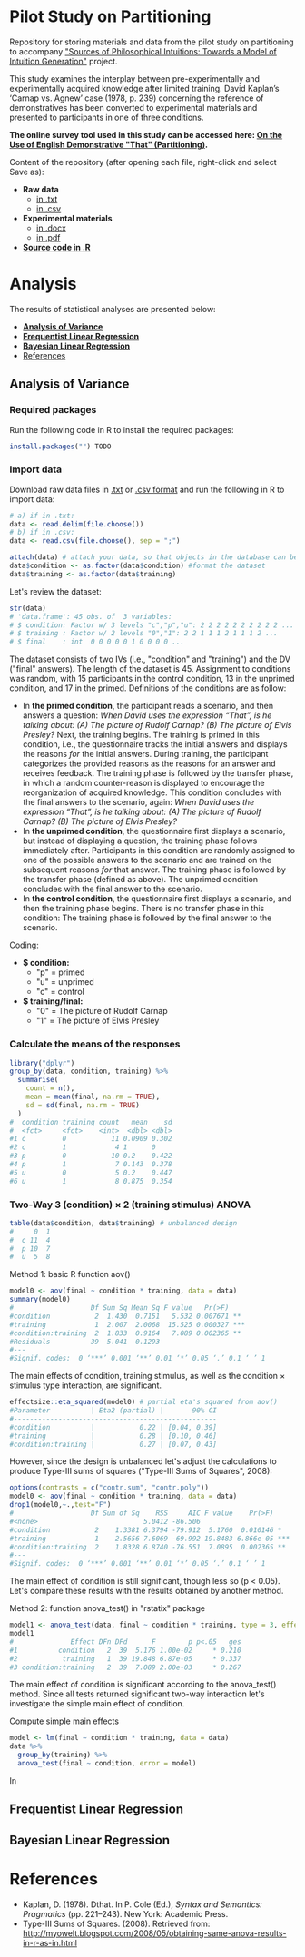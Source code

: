# Pilot Study on Partitioning
Repository for storing materials and data from the pilot study on partitioning to accompany ["Sources of Philosophical Intuitions: Towards a Model of Intuition Generation"](https://github.com/DominikDziedzic/IntuitionGenerationProject) project.

This study examines the interplay between pre-experimentally and experimentally acquired knowledge after limited training. David Kaplan’s ‘Carnap vs. Agnew’ case (1978, p. 239) concerning the reference of demonstratives has been converted to experimental materials and presented to participants in one of three conditions.

**The online survey tool used in this study can be accessed here: [On the Use of English Demonstrative "That" (Partitioning)](http://kognilab.pl/ls3/index.php/776326?newtest=Y&lang=en).**

Content of the repository (after opening each file, right-click and select Save as):
- **Raw data** 
  - [in .txt](https://raw.githubusercontent.com/DominikDziedzic/PilotStudyPartitioning/main/data.txt) 
  - [in .csv](https://raw.githubusercontent.com/DominikDziedzic/PilotStudyPartitioning/main/data.csv)
- **Experimental materials**
  -  [in .docx]()
  -  [in .pdf]() 
- [**Source code in .R**]()

# Analysis

The results of statistical analyses are presented below: 
- [**Analysis of Variance**](https://github.com/DominikDziedzic/PilotStudyPartitioning#analysis-of-variance)
- [**Frequentist Linear Regression**](https://github.com/DominikDziedzic/PilotStudyPartitioning#frequentist-linear-regression)
- [**Bayesian Linear Regression**](https://github.com/DominikDziedzic/PilotStudyPartitioning#bayesian-linear-regression)
- [References](https://github.com/DominikDziedzic/PilotStudyPartitioning#references)

## Analysis of Variance

### Required packages
Run the following code in R to install the required packages:

``` r
install.packages("") TODO
```
### Import data
Download raw data files in [.txt](https://raw.githubusercontent.com/DominikDziedzic/PilotStudyPartitioning/main/data.txt) or [.csv format](https://raw.githubusercontent.com/DominikDziedzic/PilotStudyPartitioning/main/data.csv) and run the following in R to import data:

``` r
# a) if in .txt:
data <- read.delim(file.choose())
# b) if in .csv:
data <- read.csv(file.choose(), sep = ";")

attach(data) # attach your data, so that objects in the database can be accessed by giving their names
data$condition <- as.factor(data$condition) #format the dataset
data$training <- as.factor(data$training)
```
Let's review the dataset:

``` r
str(data)
# 'data.frame':	45 obs. of  3 variables:
# $ condition: Factor w/ 3 levels "c","p","u": 2 2 2 2 2 2 2 2 2 2 ...
# $ training : Factor w/ 2 levels "0","1": 2 2 1 1 1 2 1 1 1 2 ...
# $ final    : int  0 0 0 0 0 1 0 0 0 0 ...
```
The dataset consists of two IVs (i.e., "condition" and "training") and the DV ("final" answers). The length of the dataset is 45. Assignment to conditions was random, with 15 participants in the control condition, 13 in the unprimed condition, and 17 in the primed. Definitions of the conditions are as follow:
- In **the primed condition**, the participant reads a scenario, and then answers a question: _When David uses the expression “That”, is he talking about: (A) The picture of Rudolf Carnap? (B) The picture of Elvis Presley?_ Next, the training begins. The training is primed in this condition, i.e., the questionnaire tracks the initial answers and displays the reasons _for_ the initial answers. During training, the participant categorizes the provided reasons as the reasons for an answer and receives feedback. The training phase is followed by the transfer phase, in which a random counter-reason is displayed to encourage the reorganization of acquired knowledge. This condition concludes with the final answers to the scenario, again: _When David uses the expression “That”, is he talking about: (A) The picture of Rudolf Carnap? (B) The picture of Elvis Presley?_
- In **the unprimed condition**, the questionnaire first displays a scenario, but instead of displaying a question, the training phase follows immediately after. Participants in this condition are randomly assigned to one of the possible answers to the scenario and are trained on the subsequent reasons _for_ that answer. The training phase is followed by the transfer phase (defined as above). The unprimed condition concludes with the final answer to the scenario.
- In **the control condition**, the questionnaire first displays a scenario, and then the training phase begins. There is no transfer phase in this condition: The training phase is followed by the final answer to the scenario.

Coding:
- **$ condition:**
  - "p" = primed
  - "u" = unprimed
  - "c" = control
- **$ training/final:**
  - "0" = The picture of Rudolf Carnap
  - "1" = The picture of Elvis Presley

### Calculate the means of the responses

``` r
library("dplyr")
group_by(data, condition, training) %>%
  summarise(
    count = n(),
    mean = mean(final, na.rm = TRUE),
    sd = sd(final, na.rm = TRUE)
  )
#  condition training count   mean    sd
#  <fct>     <fct>    <int>  <dbl> <dbl>
#1 c         0           11 0.0909 0.302
#2 c         1            4 1      0    
#3 p         0           10 0.2    0.422
#4 p         1            7 0.143  0.378
#5 u         0            5 0.2    0.447
#6 u         1            8 0.875  0.354
```
### Two-Way 3 (condition) × 2 (training stimulus) ANOVA

``` r
table(data$condition, data$training) # unbalanced design
#     0  1
#  c 11  4
#  p 10  7
#  u  5  8
```
Method 1: basic R function aov()
``` r
model0 <- aov(final ~ condition * training, data = data)
summary(model0)
#                   Df Sum Sq Mean Sq F value   Pr(>F)    
#condition           2  1.430  0.7151   5.532 0.007671 ** 
#training            1  2.007  2.0068  15.525 0.000327 ***
#condition:training  2  1.833  0.9164   7.089 0.002365 ** 
#Residuals          39  5.041  0.1293                     
#---
#Signif. codes:  0 ‘***’ 0.001 ‘**’ 0.01 ‘*’ 0.05 ‘.’ 0.1 ‘ ’ 1
```
The main effects of condition, training stimulus, as well as the condition × stimulus type interaction, are significant.

``` r
effectsize::eta_squared(model0) # partial eta's squared from aov()
#Parameter          | Eta2 (partial) |       90% CI
#--------------------------------------------------
#condition          |           0.22 | [0.04, 0.39]
#training           |           0.28 | [0.10, 0.46]
#condition:training |           0.27 | [0.07, 0.43]
```
However, since the design is unbalanced let's adjust the calculations to produce Type-III sums of squares ("Type-III Sums of Squares", 2008):
``` r
options(contrasts = c("contr.sum", "contr.poly"))
model0 <- aov(final ~ condition * training, data = data)
drop1(model0,~.,test="F")
#                   Df Sum of Sq    RSS     AIC F value    Pr(>F)    
#<none>                          5.0412 -86.506                      
#condition           2    1.3381 6.3794 -79.912  5.1760  0.010146 *  
#training            1    2.5656 7.6069 -69.992 19.8483 6.866e-05 ***
#condition:training  2    1.8328 6.8740 -76.551  7.0895  0.002365 ** 
#---
#Signif. codes:  0 ‘***’ 0.001 ‘**’ 0.01 ‘*’ 0.05 ‘.’ 0.1 ‘ ’ 1
```
The main effect of condition is still significant, though less so (p < 0.05). Let's compare these results with the results obtained by another method.

Method 2: function anova_test() in "rstatix" package
``` r
model1 <- anova_test(data, final ~ condition * training, type = 3, effect.size = "ges")
model1
#              Effect DFn DFd      F        p p<.05   ges
#1          condition   2  39  5.176 1.00e-02     * 0.210
#2           training   1  39 19.848 6.87e-05     * 0.337
#3 condition:training   2  39  7.089 2.00e-03     * 0.267
```
The main effect of condition is significant according to the anova_test() method. Since all tests returned significant two-way interaction let's investigate the simple main effect of condition.

Compute simple main effects
``` r
model <- lm(final ~ condition * training, data = data)
data %>%
  group_by(training) %>%
  anova_test(final ~ condition, error = model)
```
In







## Frequentist Linear Regression

## Bayesian Linear Regression

# References

- Kaplan, D. (1978). Dthat. In P. Cole (Ed.), _Syntax and Semantics: Pragmatics_ (pp. 221–243). New York: Academic Press.
- Type-III Sums of Squares. (2008). Retrieved from: http://myowelt.blogspot.com/2008/05/obtaining-same-anova-results-in-r-as-in.html
